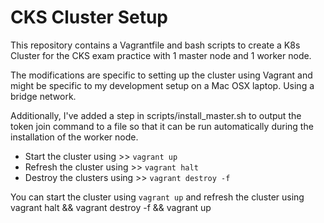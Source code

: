 # CKS Cluster Setup

This repository contains a Vagrantfile and bash scripts to create a K8s Cluster for the CKS exam practice with 1 master node and 1 worker node. 

The modifications are specific to setting up the cluster using Vagrant and might be specific to my development setup on a Mac OSX laptop. Using a bridge network.

Additionally, I've added a step in scripts/install_master.sh to output the token join command to a file so that it can be run automatically during the installation of the worker node.

- Start the cluster using >> `vagrant up`
- Refresh the cluster using >> `vagrant halt`
- Destroy the clusters using >> `vagrant destroy -f`


You can start the cluster using `vagrant up` and refresh the cluster using vagrant halt && vagrant destroy -f && vagrant up
